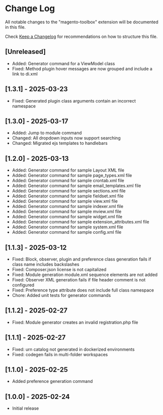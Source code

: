 # Change Log

All notable changes to the "magento-toolbox" extension will be documented in this file.

Check [Keep a Changelog](http://keepachangelog.com/) for recommendations on how to structure this file.

## [Unreleased]
- Added: Generator command for a ViewModel class
- Fixed: Method plugin hover messages are now grouped and include a link to di.xml

## [1.3.1] - 2025-03-23
- Fixed: Generated plugin class arguments contain an incorrect namespace

## [1.3.0] - 2025-03-17

- Added: Jump to module command
- Changed: All dropdown inputs now support searching
- Changed: Migrated ejs templates to handlebars

## [1.2.0] - 2025-03-13

- Added: Generator command for sample Layout XML file
- Added: Generator command for sample page_types.xml file
- Added: Generator command for sample crontab.xml file
- Added: Generator command for sample email_templates.xml file
- Added: Generator command for sample sections.xml file
- Added: Generator command for sample fieldset.xml file
- Added: Generator command for sample view.xml file
- Added: Generator command for sample indexer.xml file
- Added: Generator command for sample mview.xml file
- Added: Generator command for sample widget.xml file
- Added: Generator command for sample extension_attributes.xml file
- Added: Generator command for sample system.xml file
- Added: Generator command for sample config.xml file

## [1.1.3] - 2025-03-12

- Fixed: Block, observer, plugin and preference class generation fails if class name includes backslashes
- Fixed: Composer.json license is not capitalized
- Fixed: Module generation module.xml sequence elements are not added
- Fixed: Observer XML generation fails if file header comment is not configured
- Fixed: Preference type attribute does not include full class namespace
- Chore: Added unit tests for generator commands

## [1.1.2] - 2025-02-27

- Fixed: Module generator creates an invalid registration.php file

## [1.1.1] - 2025-02-27

- Fixed: urn catalog not generated in dockerized environments
- Fixed: codegen fails in multi-folder workspaces

## [1.1.0] - 2025-02-25

- Added preference generation command

## [1.0.0] - 2025-02-24

- Initial release
